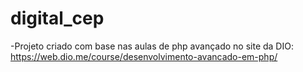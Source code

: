 # digital_cep

-Projeto criado com base nas aulas de php avançado no site da DIO: https://web.dio.me/course/desenvolvimento-avancado-em-php/
